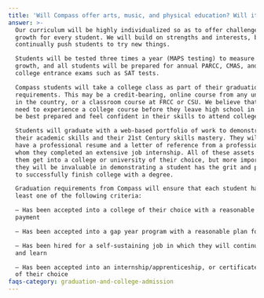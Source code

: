 ```yaml
---
title: 'Will Compass offer arts, music, and physical education? Will it have competitive sports teams?'
answer: >-
  Our curriculum will be highly individualized so as to offer challenge and
  growth for every student. We will build on strengths and interests, but also
  continually push students to try new things.

  Students will be tested three times a year (MAPS testing) to measure their
  growth, and all students will be prepared for annual PARCC, CMAS, and for
  college entrance exams such as SAT tests.

  Compass students will take a college class as part of their graduation
  requirements. This may be a credit-bearing, online course from any university
  in the country, or a classroom course at FRCC or CSU. We believe that students
  need to experience a college course before they leave high school in order to
  be best prepared and feel confident in their skills to attend college.

  Students will graduate with a web-based portfolio of work to demonstrate both
  their academic skills and their 21st Century skills mastery. They will also
  have a professional resume and a letter of reference from a professional with
  whom they completed an extensive job internship. All of these assets will help
  them get into a college or university of their choice, but more importantly,
  they will be invaluable in demonstrating a student has the grit and persistence
  to successfully finish college with a degree.

  Graduation requirements from Compass will ensure that each student has met at
  least one of the following criteria:

  – Has been accepted into a college of their choice with a reasonable plan for
  payment

  – Has been accepted into a gap year program with a reasonable plan for payment

  – Has been hired for a self-sustaining job in which they will continue to grow
  and learn

  – Has been accepted into an internship/apprenticeship, or certificate program
  of their choice
faqs-category: graduation-and-college-admission
---
```

